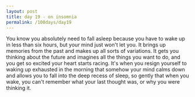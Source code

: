 ```yaml
---
layout: post
title: day 19 - on insomnia
permalink: /100days/day19
---
```


You know you absolutely need to fall asleep because you have to wake up in less than six hours, but your mind just won't let you. It brings up memories from the past and makes up all sorts of variations. It gets you thinking about the future and imagines all the things you want to do, and you get so excited your heart starts racing. It's when you resign yourself to waking up exhausted in the morning that somehow your mind calms down and allows you to fall into the deep recess of sleep, so gently that when you wake, you can't remember what your last thought was, or why you were thinking it.
